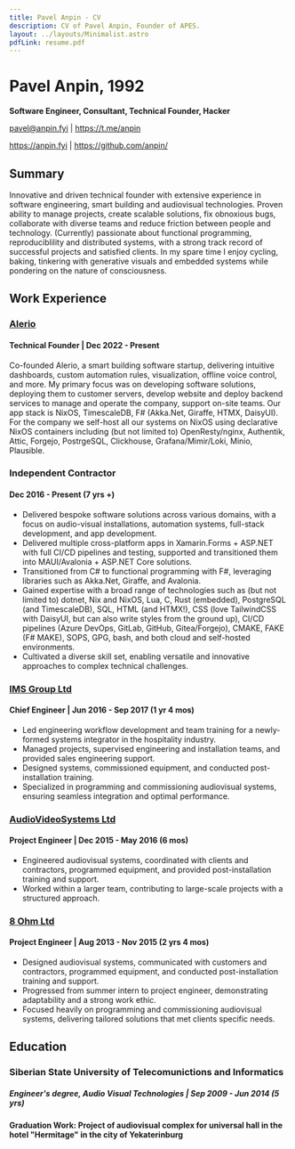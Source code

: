 ```yaml
---
title: Pavel Anpin - CV
description: CV of Pavel Anpin, Founder of APES.
layout: ../layouts/Minimalist.astro
pdfLink: resume.pdf
---
```


# Pavel Anpin, 1992

**Software Engineer, Consultant, Technical Founder, Hacker**

pavel@anpin.fyi | https://t.me/anpin 

https://anpin.fyi | https://github.com/anpin/

## Summary 

Innovative and driven technical founder with extensive experience in software engineering, smart building and audiovisual technologies. Proven ability to manage projects, create scalable solutions, fix obnoxious bugs, collaborate with diverse teams and reduce friction between people and technology. (Currently) passionate about functional programming, reproduciblility and distributed systems, with a strong track record of successful projects and satisfied clients. In my spare time I enjoy cycling, baking, tinkering with generative visuals and  embedded systems while pondering on the nature of consciousness. 

## Work Experience

### [Alerio](https://alerio.net)

#### Technical Founder | Dec 2022 - Present

Co-founded Alerio, a smart building software startup, delivering intuitive dashboards, custom automation rules, visualization, offline voice control, and more. My primary focus was on developing software solutions, deploying them to customer servers, develop website and deploy backend services to manage and operate the company, support on-site teams. Our app stack is NixOS, TimescaleDB, F# (Akka.Net, Giraffe, HTMX, DaisyUI). For the company we self-host all our systems on NixOS using declarative NixOS containers including (but not limited to) OpenResty/nginx, Authentik, Attic, Forgejo, PostrgeSQL, Clickhouse, Grafana/Mimir/Loki, Minio, Plausible.

### Independent Contractor
#### Dec 2016 - Present (7 yrs +)

- Delivered bespoke software solutions across various domains, with a focus on audio-visual installations, automation systems, full-stack development, and app development.
- Delivered multiple cross-platform apps in Xamarin.Forms + ASP.NET with full CI/CD pipelines and testing, supported and transitioned them into MAUI/Avalonia + ASP.NET Core solutions.
- Transitioned from C# to functional programming with F#, leveraging libraries such as Akka.Net, Giraffe, and Avalonia.
- Gained expertise with a broad range of technologies such as (but not limited to) dotnet, Nix and NixOS, Lua, C, Rust (embedded), PostgreSQL (and TimescaleDB), SQL, HTML (and HTMX!), CSS (love TailwindCSS with DaisyUI, but can also write styles from the ground up), CI/CD pipelines (Azure DevOps, GitLab, GitHub, Gitea/Forgejo), CMAKE, FAKE (F# MAKE), SOPS, GPG, bash, and both cloud and self-hosted environments.
- Cultivated a diverse skill set, enabling versatile and innovative approaches to complex technical challenges.


### [IMS Group Ltd](https://www.facebook.com/imsgroup.pro/) 

#### Chief Engineer | Jun 2016 - Sep 2017 (1 yr 4 mos)

- Led engineering workflow development and team training for a newly-formed systems integrator in the hospitality industry.
- Managed projects, supervised engineering and installation teams, and provided sales engineering support.
- Designed systems, commissioned equipment, and conducted post-installation training.
- Specialized in programming and commissioning audiovisual systems, ensuring seamless integration and optimal performance.

### [AudioVideoSystems Ltd](https://audioprofi.ru/) 

#### Project Engineer | Dec 2015 - May 2016 (6 mos)

- Engineered audiovisual systems, coordinated with clients and contractors, programmed equipment, and provided post-installation training and support.
- Worked within a larger team, contributing to large-scale projects with a structured approach.

### [8 Ohm Ltd](https://8ohm.ru/) 

#### Project Engineer | Aug 2013 - Nov 2015 (2 yrs 4 mos)

- Designed audiovisual systems, communicated with customers and contractors, programmed equipment, and conducted post-installation training and support.
- Progressed from summer intern to project engineer, demonstrating adaptability and a strong work ethic.
- Focused heavily on programming and commissioning audiovisual systems, delivering tailored solutions that met clients specific needs.


## Education

### Siberian State University of Telecomunictions and Informatics

##### Engineer's degree, Audio Visual Technologies | Sep 2009 - Jun 2014 (5 yrs)

#### Graduation Work: Project of audiovisual complex for universal hall in the hotel "Hermitage" in the city of Yekaterinburg